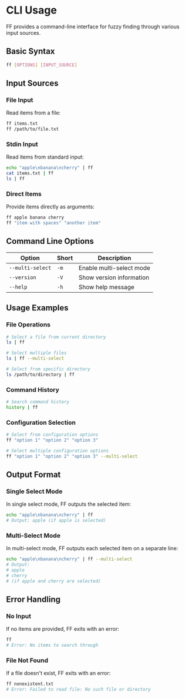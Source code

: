 # CLI Usage

FF provides a command-line interface for fuzzy finding through various input sources.

## Basic Syntax

```bash
ff [OPTIONS] [INPUT_SOURCE]
```

## Input Sources

### File Input

Read items from a file:

```bash
ff items.txt
ff /path/to/file.txt
```

### Stdin Input

Read items from standard input:

```bash
echo "apple\nbanana\ncherry" | ff
cat items.txt | ff
ls | ff
```

### Direct Items

Provide items directly as arguments:

```bash
ff apple banana cherry
ff "item with spaces" "another item"
```

## Command Line Options

| Option | Short | Description |
|--------|-------|-------------|
| `--multi-select` | `-m` | Enable multi-select mode |
| `--version` | `-V` | Show version information |
| `--help` | `-h` | Show help message |

## Usage Examples

### File Operations

```bash
# Select a file from current directory
ls | ff

# Select multiple files
ls | ff --multi-select

# Select from specific directory
ls /path/to/directory | ff
```

### Command History

```bash
# Search command history
history | ff
```

### Configuration Selection

```bash
# Select from configuration options
ff "option 1" "option 2" "option 3"

# Select multiple configuration options
ff "option 1" "option 2" "option 3" --multi-select
```

## Output Format

### Single Select Mode

In single select mode, FF outputs the selected item:

```bash
echo "apple\nbanana\ncherry" | ff
# Output: apple (if apple is selected)
```

### Multi-Select Mode

In multi-select mode, FF outputs each selected item on a separate line:

```bash
echo "apple\nbanana\ncherry" | ff --multi-select
# Output:
# apple
# cherry
# (if apple and cherry are selected)
```

## Error Handling

### No Input

If no items are provided, FF exits with an error:

```bash
ff
# Error: No items to search through
```

### File Not Found

If a file doesn't exist, FF exits with an error:

```bash
ff nonexistent.txt
# Error: Failed to read file: No such file or directory
``` 